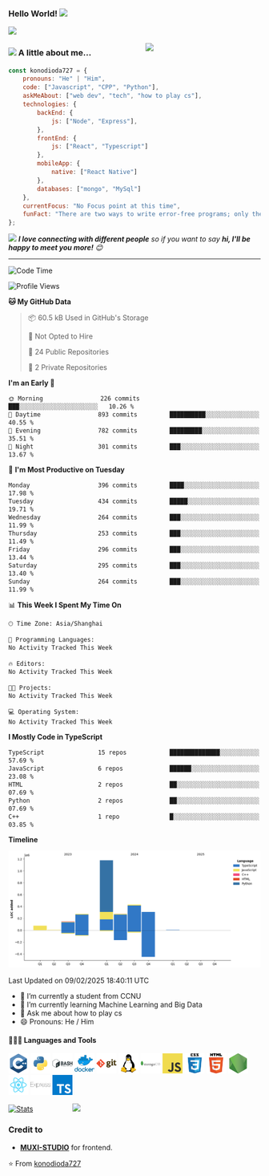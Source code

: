 ### Hello World!  <img src="https://github.com/sciencepal/sciencepal/blob/master/assets/Hi.gif" width="29px">
  ![](https://komarev.com/ghpvc/?username=konodioda727&label=Profile%20Visits&color=blue&style=for-the-badge)
</em></p>

<img align='right' src="https://media.giphy.com/media/M9gbBd9nbDrOTu1Mqx/giphy.gif" width="230">

### <img src="https://media.giphy.com/media/VgCDAzcKvsR6OM0uWg/giphy.gif" width="50"> A little about me...  

```javascript
const konodioda727 = {
    pronouns: "He" | "Him",
    code: ["Javascript", "CPP", "Python"],
    askMeAbout: ["web dev", "tech", "how to play cs"],
    technologies: {
        backEnd: {
            js: ["Node", "Express"],
        },
        frontEnd: {
            js: ["React", "Typescript"]
        },
        mobileApp: {
            native: ["React Native"]
        },
        databases: ["mongo", "MySql"]
    },
    currentFocus: "No Focus point at this time",
    funFact: "There are two ways to write error-free programs; only the third one works"
};
```

<img src="https://media.giphy.com/media/LnQjpWaON8nhr21vNW/giphy.gif" width="60"> <em><b>I love connecting with different people</b> so if you want to say <b>hi, I'll be happy to meet you more!</b> 😊</em>

---
<!--START_SECTION:waka-->
![Code Time](http://img.shields.io/badge/Code%20Time-779%20hrs%204%20mins-blue)

![Profile Views](http://img.shields.io/badge/Profile%20Views-0-blue)

**🐱 My GitHub Data** 

> 📦 60.5 kB Used in GitHub's Storage 
 > 
> 🚫 Not Opted to Hire
 > 
> 📜 24 Public Repositories 
 > 
> 🔑 2 Private Repositories 
 > 
**I'm an Early 🐤** 

```text
🌞 Morning                226 commits         ███░░░░░░░░░░░░░░░░░░░░░░   10.26 % 
🌆 Daytime                893 commits         ██████████░░░░░░░░░░░░░░░   40.55 % 
🌃 Evening                782 commits         █████████░░░░░░░░░░░░░░░░   35.51 % 
🌙 Night                  301 commits         ███░░░░░░░░░░░░░░░░░░░░░░   13.67 % 
```
📅 **I'm Most Productive on Tuesday** 

```text
Monday                   396 commits         ████░░░░░░░░░░░░░░░░░░░░░   17.98 % 
Tuesday                  434 commits         █████░░░░░░░░░░░░░░░░░░░░   19.71 % 
Wednesday                264 commits         ███░░░░░░░░░░░░░░░░░░░░░░   11.99 % 
Thursday                 253 commits         ███░░░░░░░░░░░░░░░░░░░░░░   11.49 % 
Friday                   296 commits         ███░░░░░░░░░░░░░░░░░░░░░░   13.44 % 
Saturday                 295 commits         ███░░░░░░░░░░░░░░░░░░░░░░   13.40 % 
Sunday                   264 commits         ███░░░░░░░░░░░░░░░░░░░░░░   11.99 % 
```


📊 **This Week I Spent My Time On** 

```text
🕑︎ Time Zone: Asia/Shanghai

💬 Programming Languages: 
No Activity Tracked This Week

🔥 Editors: 
No Activity Tracked This Week

🐱‍💻 Projects: 
No Activity Tracked This Week

💻 Operating System: 
No Activity Tracked This Week
```

**I Mostly Code in TypeScript** 

```text
TypeScript               15 repos            ██████████████░░░░░░░░░░░   57.69 % 
JavaScript               6 repos             ██████░░░░░░░░░░░░░░░░░░░   23.08 % 
HTML                     2 repos             ██░░░░░░░░░░░░░░░░░░░░░░░   07.69 % 
Python                   2 repos             ██░░░░░░░░░░░░░░░░░░░░░░░   07.69 % 
C++                      1 repo              █░░░░░░░░░░░░░░░░░░░░░░░░   03.85 % 
```



**Timeline**

![Lines of Code chart](https://raw.githubusercontent.com/konodioda727/konodioda727/main/assets/bar_graph.png)


 Last Updated on 09/02/2025 18:40:11 UTC
<!--END_SECTION:waka-->
  
  - 🔭 I’m currently a student from CCNU
  - 🌱 I’m currently learning Machine Learning and Big Data
  - 💬 Ask me about how to play cs
  - 😄 Pronouns: He / Him
  
  
  #### 👨🏻‍💻 Languages and Tools <br />
  <code><img height="40" src="https://raw.githubusercontent.com/github/explore/80688e429a7d4ef2fca1e82350fe8e3517d3494d/topics/cpp/cpp.png"></code>
  <code><img height="40" src="https://raw.githubusercontent.com/github/explore/80688e429a7d4ef2fca1e82350fe8e3517d3494d/topics/python/python.png"></code>
  <code><img height="40" src="https://raw.githubusercontent.com/github/explore/80688e429a7d4ef2fca1e82350fe8e3517d3494d/topics/bash/bash.png"></code>
  <code><img height="40" src="https://raw.githubusercontent.com/github/explore/80688e429a7d4ef2fca1e82350fe8e3517d3494d/topics/docker/docker.png"></code>
  <code><img height="40" src="https://raw.githubusercontent.com/github/explore/80688e429a7d4ef2fca1e82350fe8e3517d3494d/topics/git/git.png"></code>
  <code><img height="40" src="https://raw.githubusercontent.com/github/explore/80688e429a7d4ef2fca1e82350fe8e3517d3494d/topics/linux/linux.png"></code>
  <code><img height="40" src="https://raw.githubusercontent.com/github/explore/80688e429a7d4ef2fca1e82350fe8e3517d3494d/topics/mongodb/mongodb.png"></code>
  <code><img height="40" src="https://raw.githubusercontent.com/github/explore/80688e429a7d4ef2fca1e82350fe8e3517d3494d/topics/javascript/javascript.png"></code>
  <code><img height="40" src="https://raw.githubusercontent.com/github/explore/80688e429a7d4ef2fca1e82350fe8e3517d3494d/topics/css/css.png"></code>
  <code><img height="40" src="https://raw.githubusercontent.com/github/explore/80688e429a7d4ef2fca1e82350fe8e3517d3494d/topics/html/html.png"></code>
  <code><img height="40" src="https://raw.githubusercontent.com/github/explore/80688e429a7d4ef2fca1e82350fe8e3517d3494d/topics/nodejs/nodejs.png"></code>
  <code><img height="40" src="https://raw.githubusercontent.com/github/explore/80688e429a7d4ef2fca1e82350fe8e3517d3494d/topics/react/react.png"></code>
  <code><img height="40" src="https://raw.githubusercontent.com/github/explore/80688e429a7d4ef2fca1e82350fe8e3517d3494d/topics/express/express.png"></code>
  <code><img height="40" src="https://raw.githubusercontent.com/github/explore/80688e429a7d4ef2fca1e82350fe8e3517d3494d/topics/typescript/typescript.png"></code>
  
  [![Stats](https://github-readme-stats.vercel.app/api?username=konodioda727&show_icons=true&theme=radical)](https://github-readme-stats.vercel.app/api?username=konodioda727&show_icons=true&theme=radical)&nbsp; &nbsp; &nbsp; &nbsp; &nbsp; &nbsp; &nbsp; &nbsp; &nbsp; &nbsp; <img src="https://s2.loli.net/2023/12/12/1RCmBVoIQDP2XYt.png" width="140">
  

<!-- Credit -->
### Credit to 
- [**MUXI-STUDIO**](https://muxi-tech.xyz/) for frontend. 

⭐️ From [konodioda727](https://github.com/konodioda727)
